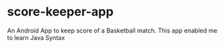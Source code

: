 # score-keeper-app
An Android App to keep score of a Basketball match. This app enabled me to learn Java Syntax
